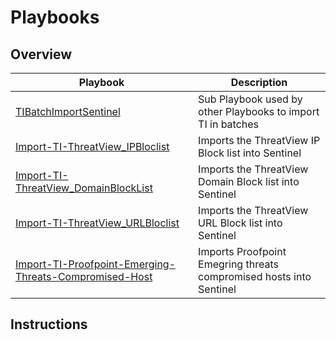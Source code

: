 # Playbooks

## Overview

| Playbook | Description |
| ---------| ----------- |
| [TIBatchImportSentinel](./TIBatchImportSentinel/readme.md) | Sub Playbook used by other Playbooks to import TI in batches |
| [Import-TI-ThreatView_IPBloclist](./Import%20TI-ThreatView_IPBlockList/readme.md) | Imports the ThreatView IP Block list into Sentinel |
| [Import-TI-ThreatView_DomainBlockList](./Import-TI-ThreatView_DomainBlockList/readme.md) | Imports the ThreatView Domain Block list into Sentinel |
| [Import-TI-ThreatView_URLBloclist](./Import-TI-ThreatView_URLBlockList/readme.md) | Imports the ThreatView URL Block list into Sentinel |
| [Import-TI-Proofpoint-Emerging-Threats-Compromised-Host](./Import-TI-Proofpoint-Emerging-Threats-Compromised-Hosts/readme.md) | Imports Proofpoint Emegring threats compromised hosts into Sentinel |

## Instructions

